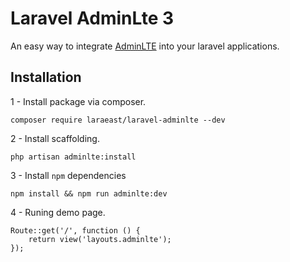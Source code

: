 Laravel AdminLte 3
==========
An easy way to integrate [AdminLTE](https://adminlte.io) into your laravel applications.

## Installation

1 -  Install package via composer.
```
composer require laraeast/laravel-adminlte --dev
```
2 - Install scaffolding. 
```
php artisan adminlte:install
```
3 - Install `npm` dependencies
```
npm install && npm run adminlte:dev
```
4 - Runing demo page.
```
Route::get('/', function () {
    return view('layouts.adminlte');
});
```
